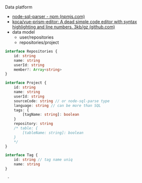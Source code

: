 Data platform
- [node-sql-parser - npm (npmjs.com)](https://www.npmjs.com/package/node-sql-parser)
- [koca/vue-prism-editor: A dead simple code editor with syntax highlighting and line numbers. 3kb/gz (github.com)](https://github.com/koca/vue-prism-editor)
- data model
	- user/repositories
	- repositories/project
```ts
interface Repositories {
	id: string
	name: string
	userId: string
	member?: Array<string>
}

interface Project {
	id: string
	name: string
	userId: string
	sourceCode: string // or node-sql-parse type
	language: string // can be more than SQL 
	tags: {
		[tagName: string]: boolean
	}
	repository: string
	/* table: {
		[tableName: string]: boolean
	}
	*/
}

interface Tag {
	id: string // tag name uniq
	name: string
}
```
	 - 